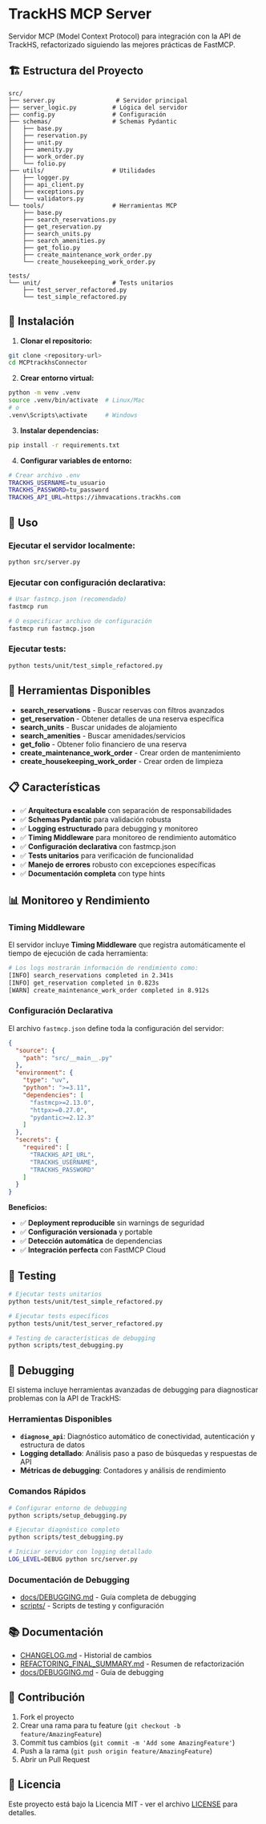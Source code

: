 # TrackHS MCP Server

Servidor MCP (Model Context Protocol) para integración con la API de TrackHS, refactorizado siguiendo las mejores prácticas de FastMCP.

## 🏗️ Estructura del Proyecto

```
src/
├── server.py                 # Servidor principal
├── server_logic.py          # Lógica del servidor
├── config.py                # Configuración
├── schemas/                 # Schemas Pydantic
│   ├── base.py
│   ├── reservation.py
│   ├── unit.py
│   ├── amenity.py
│   ├── work_order.py
│   └── folio.py
├── utils/                   # Utilidades
│   ├── logger.py
│   ├── api_client.py
│   ├── exceptions.py
│   └── validators.py
└── tools/                   # Herramientas MCP
    ├── base.py
    ├── search_reservations.py
    ├── get_reservation.py
    ├── search_units.py
    ├── search_amenities.py
    ├── get_folio.py
    ├── create_maintenance_work_order.py
    └── create_housekeeping_work_order.py

tests/
└── unit/                    # Tests unitarios
    ├── test_server_refactored.py
    └── test_simple_refactored.py
```

## 🚀 Instalación

1. **Clonar el repositorio:**
```bash
git clone <repository-url>
cd MCPtrackhsConnector
```

2. **Crear entorno virtual:**
```bash
python -m venv .venv
source .venv/bin/activate  # Linux/Mac
# o
.venv\Scripts\activate     # Windows
```

3. **Instalar dependencias:**
```bash
pip install -r requirements.txt
```

4. **Configurar variables de entorno:**
```bash
# Crear archivo .env
TRACKHS_USERNAME=tu_usuario
TRACKHS_PASSWORD=tu_password
TRACKHS_API_URL=https://ihmvacations.trackhs.com
```

## 🎯 Uso

### Ejecutar el servidor localmente:
```bash
python src/server.py
```

### Ejecutar con configuración declarativa:
```bash
# Usar fastmcp.json (recomendado)
fastmcp run

# O especificar archivo de configuración
fastmcp run fastmcp.json
```

### Ejecutar tests:
```bash
python tests/unit/test_simple_refactored.py
```

## 🔧 Herramientas Disponibles

- **search_reservations** - Buscar reservas con filtros avanzados
- **get_reservation** - Obtener detalles de una reserva específica
- **search_units** - Buscar unidades de alojamiento
- **search_amenities** - Buscar amenidades/servicios
- **get_folio** - Obtener folio financiero de una reserva
- **create_maintenance_work_order** - Crear orden de mantenimiento
- **create_housekeeping_work_order** - Crear orden de limpieza

## 📋 Características

- ✅ **Arquitectura escalable** con separación de responsabilidades
- ✅ **Schemas Pydantic** para validación robusta
- ✅ **Logging estructurado** para debugging y monitoreo
- ✅ **Timing Middleware** para monitoreo de rendimiento automático
- ✅ **Configuración declarativa** con fastmcp.json
- ✅ **Tests unitarios** para verificación de funcionalidad
- ✅ **Manejo de errores** robusto con excepciones específicas
- ✅ **Documentación completa** con type hints

## 📊 Monitoreo y Rendimiento

### Timing Middleware
El servidor incluye **Timing Middleware** que registra automáticamente el tiempo de ejecución de cada herramienta:

```bash
# Los logs mostrarán información de rendimiento como:
[INFO] search_reservations completed in 2.341s
[INFO] get_reservation completed in 0.823s
[WARN] create_maintenance_work_order completed in 8.912s
```

### Configuración Declarativa
El archivo `fastmcp.json` define toda la configuración del servidor:

```json
{
  "source": {
    "path": "src/__main__.py"
  },
  "environment": {
    "type": "uv",
    "python": ">=3.11",
    "dependencies": [
      "fastmcp>=2.13.0",
      "httpx>=0.27.0",
      "pydantic>=2.12.3"
    ]
  },
  "secrets": {
    "required": [
      "TRACKHS_API_URL",
      "TRACKHS_USERNAME",
      "TRACKHS_PASSWORD"
    ]
  }
}
```

**Beneficios:**
- ✅ **Deployment reproducible** sin warnings de seguridad
- ✅ **Configuración versionada** y portable
- ✅ **Detección automática** de dependencias
- ✅ **Integración perfecta** con FastMCP Cloud

## 🧪 Testing

```bash
# Ejecutar tests unitarios
python tests/unit/test_simple_refactored.py

# Ejecutar tests específicos
python tests/unit/test_server_refactored.py

# Testing de características de debugging
python scripts/test_debugging.py
```

## 🔧 Debugging

El sistema incluye herramientas avanzadas de debugging para diagnosticar problemas con la API de TrackHS:

### Herramientas Disponibles

- **`diagnose_api`**: Diagnóstico automático de conectividad, autenticación y estructura de datos
- **Logging detallado**: Análisis paso a paso de búsquedas y respuestas de API
- **Métricas de debugging**: Contadores y análisis de rendimiento

### Comandos Rápidos

```bash
# Configurar entorno de debugging
python scripts/setup_debugging.py

# Ejecutar diagnóstico completo
python scripts/test_debugging.py

# Iniciar servidor con logging detallado
LOG_LEVEL=DEBUG python src/server.py
```

### Documentación de Debugging

- [docs/DEBUGGING.md](docs/DEBUGGING.md) - Guía completa de debugging
- [scripts/](scripts/) - Scripts de testing y configuración

## 📚 Documentación

- [CHANGELOG.md](CHANGELOG.md) - Historial de cambios
- [REFACTORING_FINAL_SUMMARY.md](REFACTORING_FINAL_SUMMARY.md) - Resumen de refactorización
- [docs/DEBUGGING.md](docs/DEBUGGING.md) - Guía de debugging

## 🤝 Contribución

1. Fork el proyecto
2. Crear una rama para tu feature (`git checkout -b feature/AmazingFeature`)
3. Commit tus cambios (`git commit -m 'Add some AmazingFeature'`)
4. Push a la rama (`git push origin feature/AmazingFeature`)
5. Abrir un Pull Request

## 📄 Licencia

Este proyecto está bajo la Licencia MIT - ver el archivo [LICENSE](LICENSE) para detalles.
